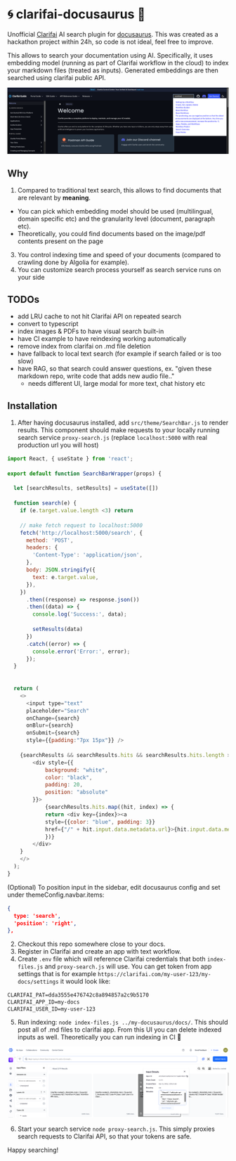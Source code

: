 # 🌀 clarifai-docusaurus 🦖
Unofficial [Clarifai](https://www.clarifai.com/) AI search plugin for [docusaurus](https://docusaurus.io/). This was created as a hackathon project within 24h, so code is not ideal, feel free to improve.

This allows to search your documentation using AI. Specifically, it uses embedding model (running as part of Clarifai workflow in the cloud) to index your markdown files (treated as inputs). Generated embeddings are then searched using clarifai public API. 

![](docs/example.png)

## Why
1. Compared to traditional text search, this allows to find documents that are relevant by **meaning**.
  - You can pick which embedding model should be used (multilingual, domain specific etc) and the granularity level (document, paragraph etc).
  -  Theoretically, you could find documents based on the image/pdf contents present on the page
3. You control indexing time and speed of your documents (compared to crawling done by Algolia for example).
4. You can customize search process yourself as search service runs on your side

## TODOs
- add LRU cache to not hit Clarifai API on repeated search
- convert to typescript
- index images & PDFs to have visual search built-in
- have CI example to have reindexing working automatically
- remove index from clarifai on .md file deletion
- have fallback to local text search (for example if search failed or is too slow)
- have RAG, so that search could answer questions, ex. "given these markdown repo, write code that adds new audio file.."
  - needs different UI, large modal for more text, chat history etc

## Installation
1. After having docusaurus installed, add `src/theme/SearchBar.js` to render results. This component should make requests to your locally running search service `proxy-search.js` (replace `localhost:5000` with real production url you will host)

```js
import React, { useState } from 'react';

export default function SearchBarWrapper(props) {

  let [searchResults, setResults] = useState([])

  function search(e) {
    if (e.target.value.length <3) return
  
    // make fetch request to localhost:5000
    fetch('http://localhost:5000/search', {
      method: 'POST',
      headers: {
        'Content-Type': 'application/json',
      },
      body: JSON.stringify({ 
        text: e.target.value,
      }),
    })
      .then((response) => response.json())
      .then((data) => {
        console.log('Success:', data);

        setResults(data)
      })
      .catch((error) => {
        console.error('Error:', error);
      });
  }
  

  return (
    <>
      <input type="text" 
      placeholder="Search" 
      onChange={search}
      onBlur={search} 
      onSubmit={search}
      style={{padding:"7px 15px"}} />

    {searchResults && searchResults.hits && searchResults.hits.length > 0 &&
        <div style={{
            background: "white",
            color: "black",
            padding: 20,
            position: "absolute"
        }}>
            {searchResults.hits.map((hit, index) => {
            return <div key={index}><a
            style={{color: "blue", padding: 3}}
            href={"/" + hit.input.data.metadata.url}>{hit.input.data.metadata.title}</a></div>
            })}
        </div>
    }
    </>
  );
}

```

(Optional) To position input in the sidebar, edit docusaurus config and set under themeConfig.navbar.items:
```json
{
  type: 'search',
  'position': 'right',
},
```


2. Checkout this repo somewhere close to your docs. 
3. Register in Clarifai and create an app with text workflow.
4. Create `.env` file which will reference Clarifai credentials that both `index-files.js` and `proxy-search.js` will use. 
You can get token from app settings that is for example `https://clarifai.com/my-user-123/my-docs/settings` it would look like:

```
CLARIFAI_PAT=dda3555e476742c8a894857a2c9b5170
CLARIFAI_APP_ID=my-docs
CLARIFAI_USER_ID=my-user-123
```

5. Run indexing: `node index-files.js ../my-docusaurus/docs/`. This should post all of .md files to clarifai app. From this UI you can delete indexed inputs as well. Theoretically you can run indexing in CI 🤔

![](docs/indexed-files.png)

6. Start your search service `node proxy-search.js`. This simply proxies search requests to Clarifai API, so that your tokens are safe.

Happy searching!
